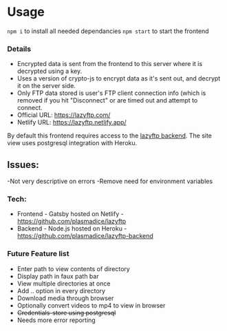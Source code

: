 # Usage

`npm i` to install all needed dependancies
`npm start` to start the frontend

### Details

- Encrypted data is sent from the frontend to this server where it is decrypted using a key.
- Uses a version of crypto-js to encrypt data as it's sent out, and decrypt it on the server side.
- Only FTP data stored is user's FTP client connection info (which is removed if you hit "Disconnect" or are timed out and attempt to connect.
- Official URL: https://lazyftp.com/
- Netlify URL: https://lazyftp.netlify.app/

By default this frontend requires access to the [lazyftp backend](https://github.com/plasmadice/lazyftp-backend). The site view uses postgresql integration with Heroku.

## Issues:

-Not very descriptive on errors
-Remove need for environment variables

### Tech:

- Frontend - Gatsby hosted on Netlify - https://github.com/plasmadice/lazyftp
- Backend - Node.js hosted on Heroku - https://github.com/plasmadice/lazyftp-backend

### Future Feature list

- Enter path to view contents of directory
- Display path in faux path bar
- View multiple directories at once
- Add .. option in every directory
- Download media through browser
- Optionally convert videos to mp4 to view in browser
- ~~Credentials-store using postgresql~~
- Needs more error reporting
